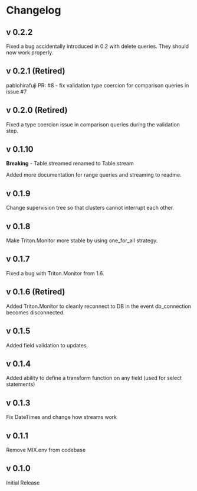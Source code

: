 # Changelog

## v 0.2.2

Fixed a bug accidentally introduced in 0.2 with delete queries.  They should now work properly.

## v 0.2.1 (Retired)

pablohirafuji PR: #8 - fix validation type coercion for comparison queries in issue #7

## v 0.2.0 (Retired)

Fixed a type coercion issue in comparison queries during the validation step.

## v 0.1.10

**Breaking** - Table.streamed renamed to Table.stream

Added more documentation for range queries and streaming to readme.

## v 0.1.9

Change supervision tree so that clusters cannot interrupt each other.

## v 0.1.8

Make Triton.Monitor more stable by using one_for_all strategy.

## v 0.1.7

Fixed a bug with Triton.Monitor from 1.6.

## v 0.1.6 (Retired)

Added Triton.Monitor to cleanly reconnect to DB in the event db_connection becomes disconnected.

## v 0.1.5

Added field validation to updates.

## v 0.1.4

Added ability to define a transform function on any field (used for select statements)

## v 0.1.3

Fix DateTimes and change how streams work

## v 0.1.1

Remove MIX.env from codebase

## v 0.1.0

Initial Release

